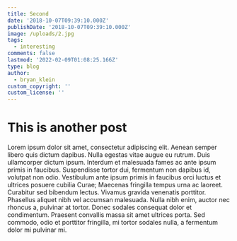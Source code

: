 ```yaml
---
title: Second
date: '2018-10-07T09:39:10.000Z'
publishDate: '2018-10-07T09:39:10.000Z'
image: /uploads/2.jpg
tags:
  - interesting
comments: false
lastmod: '2022-02-09T01:08:25.166Z'
type: blog
author:
  - bryan_klein
custom_copyright: ''
custom_license: ''
---
```


# This is another post
Lorem ipsum dolor sit amet, consectetur adipiscing elit. Aenean semper libero quis dictum dapibus. Nulla egestas vitae augue eu rutrum. Duis ullamcorper dictum ipsum. Interdum et malesuada fames ac ante ipsum primis in faucibus. Suspendisse tortor dui, fermentum non dapibus id, volutpat non odio. Vestibulum ante ipsum primis in faucibus orci luctus et ultrices posuere cubilia Curae; Maecenas fringilla tempus urna ac laoreet. Curabitur sed bibendum lectus. Vivamus gravida venenatis porttitor. Phasellus aliquet nibh vel accumsan malesuada. Nulla nibh enim, auctor nec rhoncus a, pulvinar at tortor. Donec sodales consequat dolor et condimentum. Praesent convallis massa sit amet ultrices porta. Sed commodo, odio et porttitor fringilla, mi tortor sodales nulla, a fermentum dolor mi pulvinar mi. 
